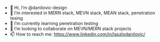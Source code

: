 - 👋 Hi, I’m @danilovic-design
- 👀 I’m interested in MERN stack, MEVN stack, MEAN stack, penetration tesing
- 🌱 I’m currently learning penetration testing
- 💞️ I’m looking to collaborate on MEVN/MERN stack projects
- 📫 How to reach me: https://www.linkedin.com/in/laszlodanilovic/

<!---
danilovic-design/danilovic-design is a ✨ special ✨ repository because its `README.md` (this file) appears on your GitHub profile.
You can click the Preview link to take a look at your changes.
--->
